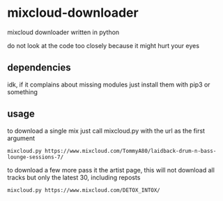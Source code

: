 # mixcloud-downloader
mixcloud downloader written in python

do not look at the code too closely because it might hurt your eyes

## dependencies
idk, if it complains about missing modules just install them with pip3 or something

## usage
to download a single mix just call mixcloud.py with the url as the first argument

`mixcloud.py https://www.mixcloud.com/TommyA80/laidback-drum-n-bass-lounge-sessions-7/`

to download a few more pass it the artist page, this will not download all tracks but only the latest 30, including reposts

`mixcloud.py https://www.mixcloud.com/DETOX_INTOX/`
